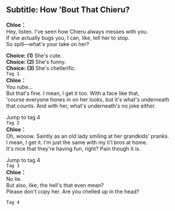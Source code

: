 # 

  
## Subtitle: How 'Bout That Chieru?
  
**Chloe：**  
Hey, listen. I've seen how Chieru always messes with you.  
If she actually bugs you, I can, like, tell her to stop.  
So spill—what's your take on her?  
  
**Choice: (1)**  She's cute.  
**Choice: (2)**  She's funny.  
**Choice: (3)**  She's chellerific.  
`Tag 1`  
**Chloe：**  
You rube...  
 But that's fine. I mean, I get it too. With a face like that,  
'course everyone hones in on her looks, but it's what's underneath  
that counts. And with her, what's underneath's no joke either.  
  
Jump to tag 4  
`Tag 2`  
**Chloe：**  
Oh, wooow. Saintly as an old lady smiling at her grandkids' pranks.  
I mean, I get it. I'm just the same with my li'l bros at home.  
It's nice that they're having fun, right? Pain though it is.  
  
Jump to tag 4  
`Tag 3`  
**Chloe：**  
No lie.  
But also, like, the hell's that even mean?  
Please don't copy her. Are you chelled up in the head?  
  
`Tag 4`  
